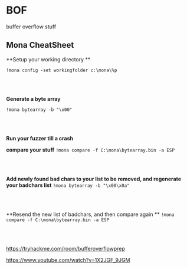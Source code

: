 # BOF
buffer overflow stuff

## Mona CheatSheet

**Setup your working directory **

`!mona config -set workingfolder c:\mona\%p`

<br>
<br>


**Generate a byte array**

`!mona bytearray -b "\x00"`

<br>
<br>

**Run your fuzzer till a crash**

**compare your stuff**
`!mona compare -f C:\mona\bytearray.bin -a ESP`

<br>
<br>

**Add newly found bad chars to your list to be removed, and regenerate your badchars list**
`!mona bytearray -b "\x00\x0a"`

<br>
<br>

**Resend the new list of badchars, and then compare again **
`!mona compare -f C:\mona\bytearray.bin -a ESP`

<br>
<br>

https://tryhackme.com/room/bufferoverflowprep 

https://www.youtube.com/watch?v=1X2JGF_9JGM 

